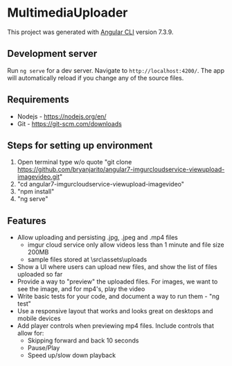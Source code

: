 # MultimediaUploader

This project was generated with [Angular CLI](https://github.com/angular/angular-cli) version 7.3.9.

## Development server

Run `ng serve` for a dev server. Navigate to `http://localhost:4200/`. The app will automatically reload if you change any of the source files.

## Requirements

* Nodejs - https://nodejs.org/en/
* Git - https://git-scm.com/downloads


## Steps for setting up environment
1. Open terminal type w/o quote "git clone https://github.com/bryanjarito/angular7-imgurcloudservice-viewupload-imagevideo.git"
2. "cd angular7-imgurcloudservice-viewupload-imagevideo"
3. "npm install"
4. "ng serve"

## Features

* Allow uploading and persisting .jpg, .jpeg and .mp4 files
    - imgur cloud service only allow videos less than 1 minute and file size 200MB
    - sample files stored at \src\assets\uploads 
* Show a UI where users can upload new files, and show the list of files uploaded so far
* Provide a way to "preview" the uploaded files.  For images, we want to see the image, and for mp4's, play the video
* Write basic tests for your code, and document a way to run them - "ng test"
* Use a responsive layout that works and looks great on desktops and mobile devices
* Add player controls when previewing mp4 files.  Include controls that allow for:
    - Skipping forward and back 10 seconds
    - Pause/Play
    - Speed up/slow down playback
